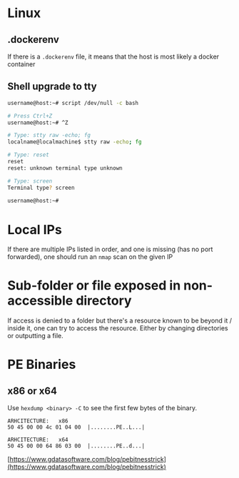 # Linux
## .dockerenv
If there is a `.dockerenv` file, it means that the host is most likely a docker container

## Shell upgrade to tty
```bash
username@host:~# script /dev/null -c bash

# Press Ctrl+Z
username@host:~# ^Z

# Type: stty raw -echo; fg
localname@localmachine$ stty raw -echo; fg

# Type: reset
reset
reset: unknown terminal type unknown

# Type: screen
Terminal type? screen
                                                                         
username@host:~# 
```

# Local IPs
If there are multiple IPs listed in order, and one is missing (has no port forwarded), one should run an `nmap` scan on the given IP

# Sub-folder or file exposed in non-accessible directory
If access is denied to a folder but there's a resource known to be beyond it / inside it, one can try to access the resource.
Either by changing directories or outputting a file.


# PE Binaries
## x86 or x64
Use `hexdump <binary> -C` to see the first few bytes of the binary.
```
ARHCITECTURE:   x86
50 45 00 00 4c 01 04 00  |........PE..L...|

ARHCITECTURE:   x64
50 45 00 00 64 86 03 00  |........PE..d...|
```
[https://www.gdatasoftware.com/blog/pebitnesstrick](https://www.gdatasoftware.com/blog/pebitnesstrick)